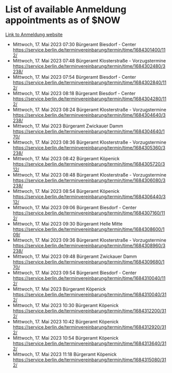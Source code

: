 # List of available Anmeldung appointments as of $NOW
[Link to Anmeldung website](https://service.berlin.de/terminvereinbarung/termin/tag.php?termin=1&anliegen[]=120686&dienstleisterlist=122210,122217,327316,122219,327312,122227,327314,122231,327346,122243,327348,122254,122252,329742,122260,329745,122262,329748,122271,327278,122273,327274,122277,327276,330436,122280,327294,122282,327290,122284,327292,122291,327270,122285,327266,122286,327264,122296,327268,150230,329760,122297,327286,122294,327284,122312,329763,122314,329775,122304,327330,122311,327334,122309,327332,317869,122281,327352,122279,329772,122283,122276,327324,122274,327326,122267,329766,122246,327318,122251,327320,122257,327322,122208,327298,122226,327300&herkunft=http%3A%2F%2Fservice.berlin.de%2Fdienstleistung%2F120686%2F)
- Mittwoch, 17. Mai 2023 07:30 Bürgeramt Biesdorf - Center https://service.berlin.de/terminvereinbarung/termin/time/1684301400/112/
- Mittwoch, 17. Mai 2023 07:48 Bürgeramt Klosterstraße - Vorzugstermine https://service.berlin.de/terminvereinbarung/termin/time/1684302480/3238/
- Mittwoch, 17. Mai 2023 07:54 Bürgeramt Biesdorf - Center https://service.berlin.de/terminvereinbarung/termin/time/1684302840/112/
- Mittwoch, 17. Mai 2023 08:18 Bürgeramt Biesdorf - Center https://service.berlin.de/terminvereinbarung/termin/time/1684304280/112/
- Mittwoch, 17. Mai 2023 08:24 Bürgeramt Klosterstraße - Vorzugstermine https://service.berlin.de/terminvereinbarung/termin/time/1684304640/3238/
- Mittwoch, 17. Mai 2023  Bürgeramt Zwickauer Damm https://service.berlin.de/terminvereinbarung/termin/time/1684304640/170/
- Mittwoch, 17. Mai 2023 08:36 Bürgeramt Klosterstraße - Vorzugstermine https://service.berlin.de/terminvereinbarung/termin/time/1684305360/3238/
- Mittwoch, 17. Mai 2023 08:42 Bürgeramt Köpenick https://service.berlin.de/terminvereinbarung/termin/time/1684305720/312/
- Mittwoch, 17. Mai 2023 08:48 Bürgeramt Klosterstraße - Vorzugstermine https://service.berlin.de/terminvereinbarung/termin/time/1684306080/3238/
- Mittwoch, 17. Mai 2023 08:54 Bürgeramt Köpenick https://service.berlin.de/terminvereinbarung/termin/time/1684306440/312/
- Mittwoch, 17. Mai 2023 09:06 Bürgeramt Biesdorf - Center https://service.berlin.de/terminvereinbarung/termin/time/1684307160/112/
- Mittwoch, 17. Mai 2023 09:30 Bürgeramt Helle Mitte https://service.berlin.de/terminvereinbarung/termin/time/1684308600/109/
- Mittwoch, 17. Mai 2023 09:36 Bürgeramt Klosterstraße - Vorzugstermine https://service.berlin.de/terminvereinbarung/termin/time/1684308960/3238/
- Mittwoch, 17. Mai 2023 09:48 Bürgeramt Zwickauer Damm https://service.berlin.de/terminvereinbarung/termin/time/1684309680/170/
- Mittwoch, 17. Mai 2023 09:54 Bürgeramt Biesdorf - Center https://service.berlin.de/terminvereinbarung/termin/time/1684310040/112/
- Mittwoch, 17. Mai 2023  Bürgeramt Köpenick https://service.berlin.de/terminvereinbarung/termin/time/1684310040/312/
- Mittwoch, 17. Mai 2023 10:30 Bürgeramt Köpenick https://service.berlin.de/terminvereinbarung/termin/time/1684312200/312/
- Mittwoch, 17. Mai 2023 10:42 Bürgeramt Köpenick https://service.berlin.de/terminvereinbarung/termin/time/1684312920/312/
- Mittwoch, 17. Mai 2023 10:54 Bürgeramt Köpenick https://service.berlin.de/terminvereinbarung/termin/time/1684313640/312/
- Mittwoch, 17. Mai 2023 11:18 Bürgeramt Köpenick https://service.berlin.de/terminvereinbarung/termin/time/1684315080/312/
